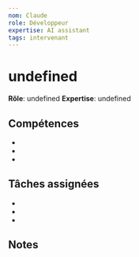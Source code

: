 ```yaml
---
nom: Claude
role: Développeur
expertise: AI assistant
tags: intervenant
---
```


# undefined

**Rôle**: undefined
**Expertise**: undefined

## Compétences

- 
- 
- 

## Tâches assignées

- 
- 
- 

## Notes